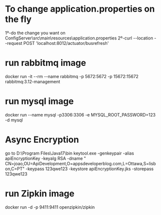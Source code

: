 # To change application.properties on the fly
1º-do the change you want on ConfigServer\src\main\resources\application.properties
2º-curl --location --request POST 'localhost:8012/actuator/busrefresh'

# run rabbitmq image
docker run -it --rm --name rabbitmq -p 5672:5672 -p 15672:15672 rabbitmq:3.12-management

# run mysql image

docker run --name mysql -p3306:3306 -e MYSQL_ROOT_PASSWORD=123 -d mysql

# Async Encryption

go to D:\Program Files\Java17\bin
keytool.exe -genkeypair -alias apiEncryptionKey -keyalg RSA -dname "
CN=joao,OU=ApiDevelopment,O=appsdeveloperblog.com,L=Ottawa,S=lisbon,C=PT" -keypass 123qwe123 -keystore
apiEncryptionKey.jks -storepass 123qwe123

# run Zipkin image
docker run -d -p 9411:9411 openzipkin/zipkin

